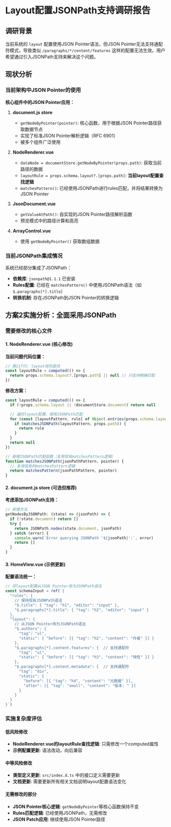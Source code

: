 # Layout配置JSONPath支持调研报告

## 调研背景

当前系统的 `layout` 配置使用JSON Pointer语法，但JSON Pointer无法支持通配符模式，导致类似 `/paragraphs/*/content/features` 这样的配置无法生效。用户希望通过引入JSONPath支持来解决这个问题。

## 现状分析

### 当前架构中JSON Pointer的使用

**核心组件中的JSON Pointer应用：**

1. **document.js store**

   - `getNodeByPointer(pointer)`: 核心函数，用于根据JSON Pointer路径获取数据节点
   - 实现了标准JSON Pointer解析逻辑（RFC 6901）
   - 被多个组件广泛使用

2. **NodeRenderer.vue**

   - `dataNode = documentStore.getNodeByPointer(props.path)`: 获取当前路径的数据
   - `layoutRule = props.schema.layout?.[props.path]`: **当前layout配置查找逻辑**
   - `matchesPattern()`: 已经使用JSONPath进行rules匹配，并将结果转换为JSON Pointer

3. **JsonDocument.vue**

   - `getValueAtPath()`: 自实现的JSON Pointer路径解析函数
   - 预览模式中的路径计算和高亮

4. **ArrayControl.vue**
   - 使用 `getNodeByPointer()` 获取数组数据

### 当前JSONPath集成情况

系统已经部分集成了JSONPath：

- **依赖库**: `jsonpath@1.1.1` 已安装
- **Rules配置**: 已经在 `matchesPattern()` 中使用JSONPath语法（如 `$.paragraphs[*].title`）
- **转换机制**: 存在JSONPath到JSON Pointer的转换逻辑

## 方案2实施分析：全面采用JSONPath

### 需要修改的核心文件

#### 1. NodeRenderer.vue (核心修改)

**当前问题代码位置：**

```javascript
// 第117行: layout规则查找
const layoutRule = computed(() => {
  return props.schema.layout?.[props.path] || null // 只支持精确匹配
})
```

**修改方案：**

```javascript
const layoutRule = computed(() => {
  if (!props.schema.layout || !documentStore.document) return null

  // 遍历layout配置，使用JSONPath匹配
  for (const [layoutPattern, rule] of Object.entries(props.schema.layout)) {
    if (matchesJSONPath(layoutPattern, props.path)) {
      return rule
    }
  }
  return null
})

// 新增JSONPath匹配函数（复用现有matchesPattern逻辑）
function matchesJSONPath(jsonPathPattern, pointer) {
  // 复用现有的matchesPattern逻辑
  return matchesPattern(jsonPathPattern, pointer)
}
```

#### 2. document.js store (可选但推荐)

**考虑添加JSONPath支持：**

```javascript
// 新增方法
getNodesByJSONPath: (state) => (jsonPath) => {
  if (!state.document) return []
  try {
    return JSONPath.nodes(state.document, jsonPath)
  } catch (error) {
    console.warn(`Error querying JSONPath '${jsonPath}':`, error)
    return []
  }
}
```

#### 3. HomeView.vue (示例更新)

**配置语法统一：**

```javascript
// 将layout配置从JSON Pointer改为JSONPath语法
const schemaInput = ref(`{
  "rules": {
    // 保持现有JSONPath语法
    "$.title": { "tag": "h1", "editor": "input" },
    "$.paragraphs[*].title": { "tag": "h2", "editor": "input" }
  },
  "layout": {
    // 从JSON Pointer改为JSONPath语法
    "$.authors": {
      "tag": "ul",
      "static": { "before": [{ "tag": "h2", "content": "作者" }] }
    },
    "$.paragraphs[*].content.features": {  // 支持通配符
      "tag": "ul",
      "static": { "before": [{ "tag": "h3", "content": "特性" }] }
    },
    "$.paragraphs[*].content.metadata": {  // 支持通配符
      "tag": "div",
      "static": { 
        "before": [{ "tag": "h4", "content": "元数据" }],
        "after": [{ "tag": "small", "content": "版本: " }]
      }
    }
  }
}`)
```

### 实施复杂度评估

#### 低风险修改

- **NodeRenderer.vue的layoutRule查找逻辑**: 只需修改一个computed属性
- **示例配置更新**: 语法改动，向后兼容

#### 中等风险修改

- **类型定义更新**: `src/index.d.ts` 中的接口定义需要更新
- **文档更新**: 需要更新所有相关文档说明layout配置语法变化

#### 无需修改的部分

- **JSON Pointer核心逻辑**: `getNodeByPointer`等核心函数保持不变
- **Rules匹配逻辑**: 已经使用JSONPath，无需修改
- **JSON Patch应用**: 继续使用JSON Pointer路径
